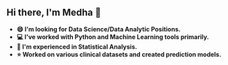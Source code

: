 ## Hi there, I'm Medha 👋
* **😄 I'm looking for Data Science/Data Analytic Positions.**
* **💻 I've worked with Python and Machine Learning tools primarily.**
* **🔢 I'm experienced in Statistical Analysis.**
* **⭐ Worked on various clinical datasets and created prediction models.**

<!--
**MpatiM/MpatiM** is a ✨ _special_ ✨ repository because its `README.md` (this file) appears on your GitHub profile.

Here are some ideas to get you started:

- 🔭 I’m currently working on ...
- 🌱 I’m currently learning ...
- 👯 I’m looking to collaborate on ...
- 🤔 I’m looking for help with ...
- 💬 Ask me about ...
- 📫 How to reach me: ...
- 😄 Pronouns: ...
- ⚡ Fun fact: ...
-->

